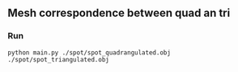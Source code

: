 ## Mesh correspondence between quad an tri

### Run
`python main.py ./spot/spot_quadrangulated.obj ./spot/spot_triangulated.obj`